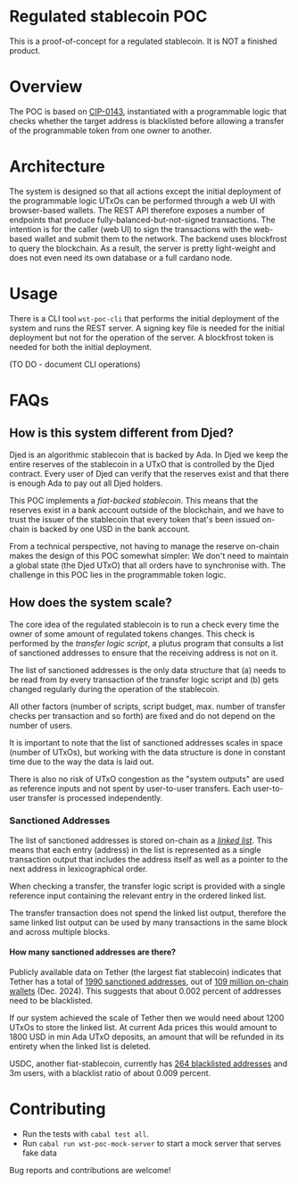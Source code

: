 # Regulated stablecoin POC

This is a proof-of-concept for a regulated stablecoin. It is NOT a finished product.

# Overview

The POC is based on [CIP-0143](https://github.com/colll78/CIPs/blob/patch-3/CIP-0143/README.md), instantiated with a programmable logic that checks whether the target address is blacklisted before allowing a transfer of the programmable token from one owner to another.

# Architecture

The system is designed so that all actions except the initial deployment of the programmable logic UTxOs can be performed through a web UI with browser-based wallets. The REST API therefore exposes a number of endpoints that produce fully-balanced-but-not-signed transactions. The intention is for the caller (web UI) to sign the transactions with the web-based wallet and submit them to the network. The backend uses blockfrost to query the blockchain. As a result, the server is pretty light-weight and does not even need its own database or a full cardano node.

# Usage

There is a CLI tool `wst-poc-cli` that performs the initial deployment of the system and runs the REST server. A signing key file is needed for the initial deployment but not for the operation of the server. A blockfrost token is needed for both the initial deployment.

(TO DO - document CLI operations)

# FAQs

## How is this system different from Djed?

Djed is an algorithmic stablecoin that is backed by Ada. In Djed we keep the entire reserves of the stablecoin in a UTxO that is controlled by the Djed contract. Every user of Djed can verify that the reserves exist and that there is enough Ada to pay out all Djed holders.

This POC implements a _fiat-backed stablecoin_. This means that the reserves exist in a bank account outside of the blockchain, and we have to trust the issuer of the stablecoin that every token that's been issued on-chain is backed by one USD in the bank account.

From a technical perspective, not having to manage the reserve on-chain makes the design of this POC somewhat simpler: We don't need to maintain a global state (the Djed UTxO) that all orders have to synchronise with. The challenge in this POC lies in the programmable token logic.

## How does the system scale?

The core idea of the regulated stablecoin is to run a check every time the owner of some amount of regulated tokens changes. This check is performed by the _transfer logic script_, a plutus program that consults a list of sanctioned addresses to ensure that the receiving address is not on it. 

The list of sanctioned addresses is the only data structure that (a) needs to be read from by every transaction of the transfer logic script and (b) gets changed regularly during the operation of the stablecoin.

All other factors (number of scripts, script budget, max. number of transfer checks per transaction and so forth) are fixed and do not depend on the number of users.

It is important to note that the list of sanctioned addresses scales in space (number of UTxOs), but working with the data structure is done in constant time due to the way the data is laid out.

There is also no risk of UTxO congestion as the "system outputs" are used as reference inputs and not spent by user-to-user transfers. Each user-to-user transfer is processed independently.

### Sanctioned Addresses

The list of sanctioned addresses is stored on-chain as a [_linked list_](https://github.com/Anastasia-Labs/plutarch-linked-list). This means that each entry (address) in the list is represented as a single transaction output that includes the address itself as well as a pointer to the next address in lexicographical order.

When checking a transfer, the transfer logic script is provided with a single reference input containing the relevant entry in the ordered linked list. 

The transfer transaction does not spend the linked list output, therefore the same linked list output can be used by many transactions in the same block and across multiple blocks.

#### How many sanctioned addresses are there?

Publicly available data on Tether (the largest fiat stablecoin) indicates that Tether has a total of [1990 sanctioned addresses](https://dune.com/phabc/usdt---banned-addresses), out of [109 million on-chain wallets](https://tether.io/news/how-many-usdt-on-chain-holders-are-there/) (Dec. 2024). This suggests that about 0.002 percent of addresses need to be blacklisted.

If our system achieved the scale of Tether then we would need about 1200 UTxOs to store the linked list. At current Ada prices this would amount to 1800 USD in min Ada UTxO deposits, an amount that will be refunded in its entirety when the linked list is deleted.

USDC, another fiat-stablecoin, currently has [264 blacklisted addresses](https://bloxy.info/txs/events_sc/0xa0b86991c6218b36c1d19d4a2e9eb0ce3606eb48?signature_id=257159) and 3m users, with a blacklist ratio of about 0.009 percent.

# Contributing

* Run the tests with `cabal test all`.
* Run `cabal run wst-poc-mock-server`  to start a mock server that serves fake data

Bug reports and contributions are welcome!
